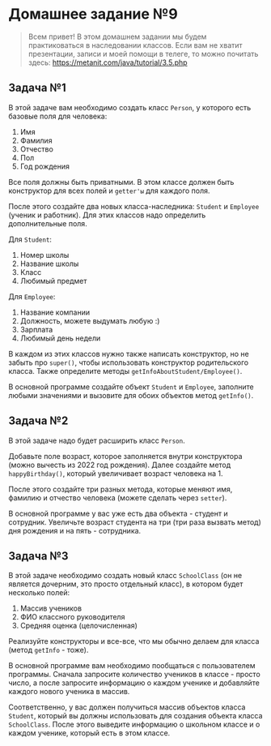 # Домашнее задание №9

> Всем привет! В этом домашнем задании мы будем практиковаться в наследовании классов. 
> Если вам не хватит презентации, записи и моей помощи в телеге, 
> то можно почитать здесь: https://metanit.com/java/tutorial/3.5.php  

## Задача №1

В этой задаче вам необходимо создать класс `Person`, у которого есть базовые поля для человека:
1. Имя
2. Фамилия
3. Отчество
4. Пол
5. Год рождения

Все поля должны быть приватными. В этом классе должен быть конструктор 
для всех полей и `getter'ы` для каждого поля.

После этого создайте два новых класса-наследника: `Student` и `Employee` (ученик и работник). 
Для этих классов надо определить дополнительные поля. 

Для `Student`:
1. Номер школы
2. Название школы
3. Класс
4. Любимый предмет

Для `Employee`:
1. Название компании
2. Должность, можете выдумать любую :)
3. Зарплата
4. Любимый день недели

В каждом из этих классов нужно также написать конструктор, но не забыть про `super()`, 
чтобы использовать конструктор родительского класса. Также определите методы `getInfoAboutStudent/Employee()`.

В основной программе создайте объект `Student` и `Employee`, заполните любыми значениями и вызовите для обоих объектов
метод `getInfo()`.


## Задача №2
В этой задаче надо будет расширить класс `Person`. 

Добавьте поле возраст, которое заполняется внутри конструктора (можно вычесть из 2022 год рождения). 
Далее создайте метод `happyBirthday()`, который увеличивает возраст человека на 1. 

После этого создайте три разных метода, которые меняют имя, фамилию и отчество человека (можете сделать через `setter`).

В основной программе у вас уже есть два объекта - студент и сотрудник. 
Увеличьте возраст студента на три (три раза вызвать метод) дня рождения и на пять - сотрудника.

## Задача №3
В этой задаче необходимо создать новый класс `SchoolClass` (он не является дочерним, это просто отдельный класс), 
в котором будет несколько полей:
1. Массив учеников
2. ФИО классного руководителя
3. Средняя оценка (целочисленная)

Реализуйте конструкторы и все-все, что мы обычно делаем для класса (метод `getInfo` - тоже). 

В основной программе вам необходимо пообщаться с пользователем программы. 
Сначала запросите количество учеников в классе - просто число, а после запросите информацию о каждом ученике и добавляйте 
каждого нового ученика в массив. 

Соответственно, у вас должен получиться массив объектов класса `Student`, 
который вы должны использовать для создания объекта класса `SchoolClass`. 
После этого выведите информацию о школьном классе и о каждом ученике, который есть в этом классе.